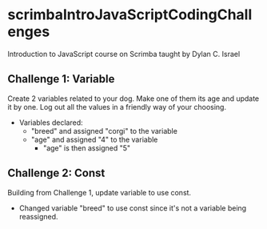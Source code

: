 # scrimbaIntroJavaScriptCodingChallenges
Introduction to JavaScript course on Scrimba taught by Dylan C. Israel

## Challenge 1: Variable 
Create 2 variables related to your dog. Make one of them its age and update it by one. Log out all the values in a friendly way of your choosing. 
* Variables declared: 
    * "breed" and assigned "corgi" to the variable
    * "age" and assigned "4" to the variable
        * "age" is then assigned "5"

## Challenge 2: Const
Building from Challenge 1, update variable to use const.
* Changed variable "breed" to use const since it's not a variable being reassigned. 

